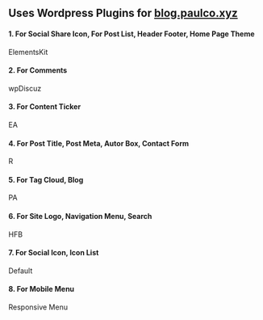 ## Uses Wordpress Plugins for [blog.paulco.xyz](https://blog.paulco.xyz)
#### 1. For Social Share Icon, For Post List, Header Footer, Home Page Theme

ElementsKit

#### 2. For Comments

wpDiscuz

#### 3. For Content Ticker

EA

#### 4. For Post Title, Post Meta, Autor Box, Contact Form

R

#### 5. For Tag Cloud, Blog

PA


#### 6. For Site Logo, Navigation Menu, Search
HFB

#### 7. For Social Icon, Icon List
Default

#### 8. For Mobile Menu

Responsive Menu

